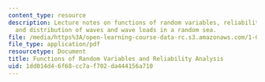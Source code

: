 ```yaml
---
content_type: resource
description: Lecture notes on functions of random variables, reliability analysis,
  and distribution of waves and wave loads in a random sea.
file: /media/https%3A/open-learning-course-data-rc.s3.amazonaws.com/1-010-uncertainty-in-engineering-fall-2008/1dd014d46f68cc7af702da444156a710_app_12.pdf
file_type: application/pdf
resourcetype: Document
title: Functions of Random Variables and Reliability Analysis
uid: 1dd014d4-6f68-cc7a-f702-da444156a710
---
```

